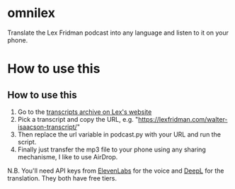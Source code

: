 # omnilex
Translate the Lex Fridman podcast into any language and listen to it on your phone. 

# How to use this
## How to use this
1. Go to the [transcripts archive on Lex's website](https://lexfridman.com/category/transcripts/)
2. Pick a transcript and copy the URL, e.g. "https://lexfridman.com/walter-isaacson-transcript/"
3. Then replace the url variable in podcast.py with your URL and run the script.
4. Finally just transfer the mp3 file to your phone using any sharing mechanisme, I like to use AirDrop.

N.B. You'll need API keys from [ElevenLabs](elevenlabs.io) for the voice and [DeepL](deepl.com) for the translation. They both have free tiers.
